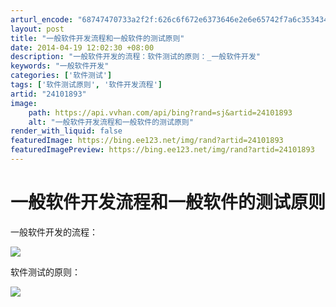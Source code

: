 ```yaml
---
arturl_encode: "68747470733a2f2f:626c6f672e6373646e2e6e65742f7a6c353434343334353538:2f61727469636c652f64657461696c732f3234313031383933"
layout: post
title: "一般软件开发流程和一般软件的测试原则"
date: 2014-04-19 12:02:30 +08:00
description: "一般软件开发的流程：软件测试的原则：_一般软件开发"
keywords: "一般软件开发"
categories: ['软件测试']
tags: ['软件测试原则', '软件开发流程']
artid: "24101893"
image:
    path: https://api.vvhan.com/api/bing?rand=sj&artid=24101893
    alt: "一般软件开发流程和一般软件的测试原则"
render_with_liquid: false
featuredImage: https://bing.ee123.net/img/rand?artid=24101893
featuredImagePreview: https://bing.ee123.net/img/rand?artid=24101893
---
```


# 一般软件开发流程和一般软件的测试原则

一般软件开发的流程：

![](https://img-blog.csdn.net/20140419120052156)

软件测试的原则：

![](https://img-blog.csdn.net/20140419120127234)